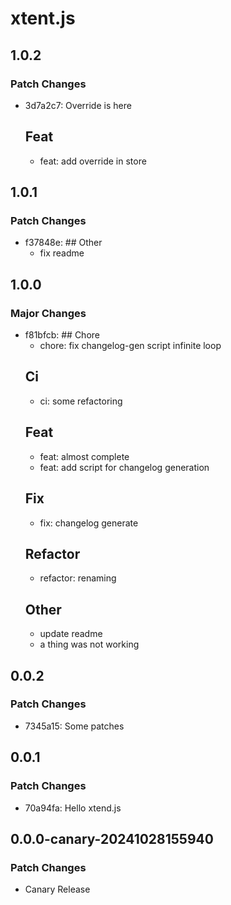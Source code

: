 # xtent.js

## 1.0.2

### Patch Changes

- 3d7a2c7: Override is here
  ## Feat
  - feat: add override in store

## 1.0.1

### Patch Changes

- f37848e: ## Other
  - fix readme

## 1.0.0

### Major Changes

- f81bfcb: ## Chore
  - chore: fix changelog-gen script infinite loop
  ## Ci
  - ci: some refactoring
  ## Feat
  - feat: almost complete
  - feat: add script for changelog generation
  ## Fix
  - fix: changelog generate
  ## Refactor
  - refactor: renaming
  ## Other
  - update readme
  - a thing was not working

## 0.0.2

### Patch Changes

- 7345a15: Some patches

## 0.0.1

### Patch Changes

- 70a94fa: Hello xtend.js

## 0.0.0-canary-20241028155940

### Patch Changes

- Canary Release
